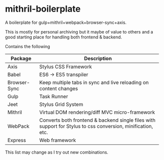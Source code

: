 # mithril-boilerplate
A boilerplate for gulp+mithril+webpack+browser-sync+axis.

This is mostly for personal archiving but it maybe of value to others and a good starting place for handling both frontend & backend.

Contains the following

| Package      | Description                                                                                                 |
|--------------|-------------------------------------------------------------------------------------------------------------|
| Axis         | Stylus CSS Framework                                                                                        |
| Babel        | ES6 -> ES5 transpiler                                                                                       |
| Browser-Sync | Keep multiple tabs in sync and live reloading on content changes                                            |
| Gulp         | Task Runner                                                                                                 |
| Jeet         | Stylus Grid System                                                                                          |
| Mithril      | Virtual DOM rendering/diff MVC micro-framework                                                              |
| WebPack      | Converts both frontend & backend single files with support for Stylus to css conversion, minification, etc. |
| Express      | Web framework   

This list may change as I try out new combinations.
